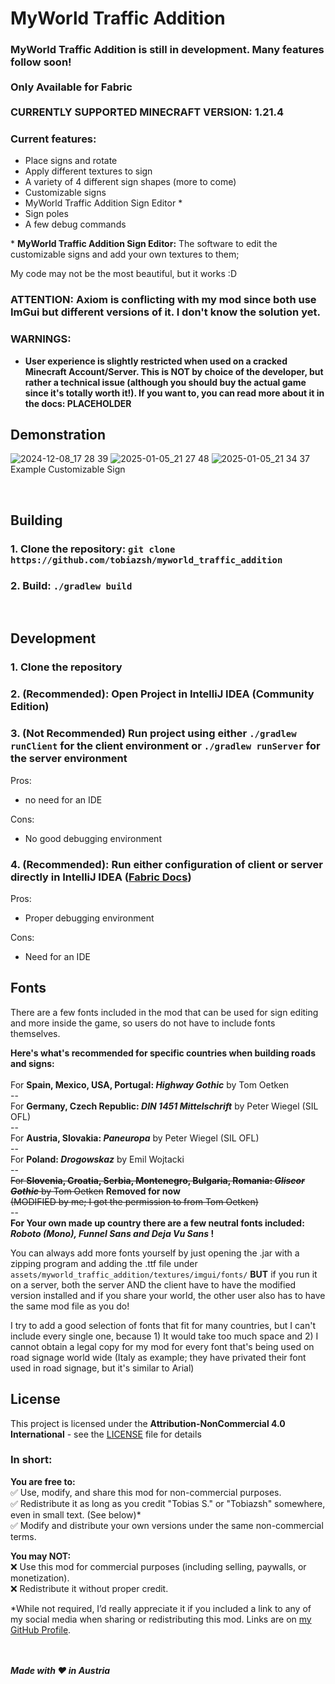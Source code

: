 # MyWorld Traffic Addition

### **MyWorld Traffic Addition is still in development. Many features follow soon! <br /> <br /> Only Available for Fabric**<br><br>CURRENTLY SUPPORTED MINECRAFT VERSION: 1.21.4<br>

### **Current features:**
 - Place signs and rotate
 - Apply different textures to sign
 - A variety of 4 different sign shapes (more to come)
 - Customizable signs
 - MyWorld Traffic Addition Sign Editor *
 - Sign poles
 - A few debug commands

\* **MyWorld Traffic Addition Sign Editor:** The software to edit the customizable signs and add your own textures to them;

My code may not be the most beautiful, but it works :D

### ATTENTION: Axiom is conflicting with my mod since both use ImGui but different versions of it. I don't know the solution yet.

### WARNINGS:
- **User experience is slightly restricted when used on a cracked Minecraft Account/Server. This is NOT by choice of the developer, but rather a technical issue (although you should buy the actual game since it's totally worth it!). If you want to, you can read more about it in the docs: PLACEHOLDER**

## Demonstration
![2024-12-08_17 28 39](https://github.com/user-attachments/assets/9c297936-fa8a-42ac-ac0e-db318fc98575)
![2025-01-05_21 27 48](https://github.com/user-attachments/assets/d5d62c3b-828a-4a4a-895a-b7e0d6ed76bb)
![2025-01-05_21 34 37](https://github.com/user-attachments/assets/268a0ed7-486e-4ed1-afc3-c9dbd7949985)
Example Customizable Sign

<br />

## Building
### 1. Clone the repository: `git clone https://github.com/tobiazsh/myworld_traffic_addition`
### 2. Build: `./gradlew build`

<br />

## Development
### 1. Clone the repository
### 2. (Recommended): Open Project in IntelliJ IDEA (Community Edition)
### 3. (Not Recommended) Run project using either `./gradlew runClient` for the client environment or `./gradlew runServer` for the server environment
Pros:
- no need for an IDE

Cons:
- No good debugging environment

### 4. (Recommended): Run either configuration of client or server directly in IntelliJ IDEA ([Fabric Docs](https://docs.fabricmc.net/develop/getting-started/launching-the-game#launch-profiles))
Pros:
- Proper debugging environment

Cons:
- Need for an IDE

## Fonts
There are a few fonts included in the mod that can be used for sign editing and more inside the game, so users do not have to include
fonts themselves.

**Here's what's recommended for specific countries when building roads and signs:**<br><br>
For **Spain, Mexico, USA, Portugal: *Highway Gothic*** by Tom Oetken<br>--<br>
For **Germany, Czech Republic: *DIN 1451 Mittelschrift*** by Peter Wiegel (SIL OFL)<br>--<br>
For **Austria, Slovakia: *Paneuropa*** by Peter Wiegel (SIL OFL)<br>--<br>
For **Poland: *Drogowskaz*** by Emil Wojtacki<br>--<br>
~~For **Slovenia, Croatia, Serbia, Montenegro, Bulgaria, Romania: *Gliscor Gothic*** by Tom Oetken~~ **Removed for now** ~~<br>(MODIFIED by me; I got the permission to from Tom Oetken)~~<br>--<br>
**For Your own made up country there are a few neutral fonts included: *Roboto (Mono), Funnel Sans and Deja Vu Sans* !**

You can always add more fonts yourself by just opening the .jar with a zipping program and adding the .ttf file under `assets/myworld_traffic_addition/textures/imgui/fonts/` **BUT**
if you run it on a server, both the server AND the client have to have the modified version installed and if you share your world, the other user also has to have the same mod file as you do!

I try to add a good selection of fonts that fit for many countries, but I can't include every single one, because 1) It would take too much space and 2) I cannot obtain a legal copy for my
mod for every font that's being used on road signage world wide (Italy as example; they have privated their font used in road signage, but it's similar to Arial)

## License
This project is licensed under the **Attribution-NonCommercial 4.0 International** - see the [LICENSE](LICENSE) file for details

### In short:
**You are free to:**<br>
✅ Use, modify, and share this mod for non-commercial purposes.<br>
✅ Redistribute it as long as you credit "Tobias S." or "Tobiazsh" somewhere, even in small text. (See below)*<br>
✅ Modify and distribute your own versions under the same non-commercial terms.<br>

**You may NOT:**<br>
❌ Use this mod for commercial purposes (including selling, paywalls, or monetization).<br>
❌ Redistribute it without proper credit.<br>

*While not required, I’d really appreciate it if you included a link to any of my social media when sharing or redistributing this mod. Links are on [my GitHub Profile](https://github.com/tobiazsh).

<br><br>
***Made with ❤️ in Austria***
